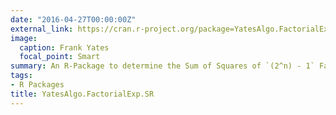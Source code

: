 ```yaml
---
date: "2016-04-27T00:00:00Z"
external_link: https://cran.r-project.org/package=YatesAlgo.FactorialExp.SR
image:
  caption: Frank Yates
  focal_point: Smart
summary: An R-Package to determine the Sum of Squares of `(2^n) - 1` Factorial Effects in a symmetric `2^n` Factorial Experiment.
tags:
- R Packages
title: YatesAlgo.FactorialExp.SR
---
```

